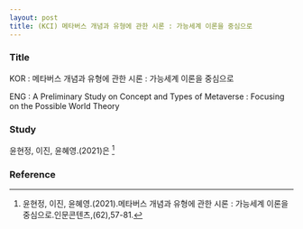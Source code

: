 ```yaml
---
layout: post
title: (KCI) 메타버스 개념과 유형에 관한 시론 : 가능세계 이론을 중심으로
---
```


### Title
KOR : 메타버스 개념과 유형에 관한 시론 : 가능세계 이론을 중심으로

ENG : A Preliminary Study on Concept and Types of Metaverse : Focusing on the Possible World Theory


### Study
윤현정, 이진, 윤혜영.(2021)은 [^1]


### Reference
[^1]: 윤현정, 이진, 윤혜영.(2021).메타버스 개념과 유형에 관한 시론 : 가능세계 이론을 중심으로.인문콘텐츠,(62),57-81.

